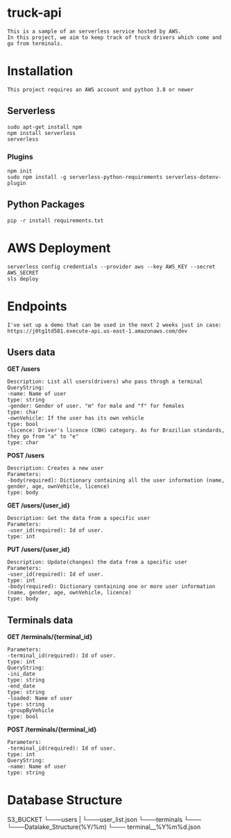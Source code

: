 # truck-api
```
This is a sample of an serverless service hosted by AWS.
In this project, we aim to keep track of truck drivers which come and go from terminals.
```


# Installation
```
This project requires an AWS account and python 3.8 or newer
```

## Serverless

```
sudo apt-get install npm
npm install serverless
serverless
```

### Plugins
```
npm init
sudo npm install -g serverless-python-requirements serverless-dotenv-plugin
```
## Python Packages
```
pip -r install requirements.txt
```

# AWS Deployment
```
serverless config credentials --provider aws --key AWS_KEY --secret AWS_SECRET
sls deploy
```

# Endpoints
```
I've set up a demo that can be used in the next 2 weeks just in case:
https://j0tg1td581.execute-api.us-east-1.amazonaws.com/dev
```
## Users data
**GET     /users**
```
Description: List all users(drivers) who pass throgh a terminal
QueryString:
-name: Name of user
type: string
-gender: Gender of user. "m" for male and "f" for females
type: char
-ownVehicle: If the user has its own vehicle
type: bool
-licence: Driver's licence (CNH) category. As for Brazilian standards, they go from "a" to "e"
type: char
```
**POST    /users**
```
Description: Creates a new user
Parameters:
-body(required): Dictionary containing all the user information (name, gender, age, ownVehicle, licence)
type: body
```

**GET     /users/{user_id}**
```
Description: Get the data from a specific user
Parameters:
-user_id(required): Id of user.
type: int
```

**PUT     /users/{user_id}**
```
Description: Update(changes) the data from a specific user
Parameters:
-user_id(required): Id of user.
type: int
-body(required): Dictionary containing one or more user information (name, gender, age, ownVehicle, licence)
type: body
```

## Terminals data


**GET     /terminals/{terminal_id}**
```
Parameters:
-terminal_id(required): Id of user.
type: int
QueryString:
-ini_date
type: string
-end_date
type: string
-loaded: Name of user
type: string
-groupByVehicle
type: bool
```

**POST    /terminals/{terminal_id}**
```
Parameters:
-terminal_id(required): Id of user.
type: int
QueryString:
-name: Name of user
type: string
```

# Database Structure
S3_BUCKET
└───users
|   └───user_list.json
└───terminals
    └───<id>
        └───Datalake_Structure(%Y/%m)
            └─── terminal_<id>_%Y%m%d.json
